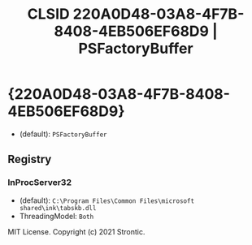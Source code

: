 ﻿---
title: "CLSID 220A0D48-03A8-4F7B-8408-4EB506EF68D9 | PSFactoryBuffer"
excerpt: What is COM-Object CLSID 220A0D48-03A8-4F7B-8408-4EB506EF68D9?
---

# {220A0D48-03A8-4F7B-8408-4EB506EF68D9}

* (default): `PSFactoryBuffer`

## Registry


### InProcServer32

* (default): `C:\Program Files\Common Files\microsoft shared\ink\tabskb.dll`
* ThreadingModel: `Both`

MIT License. Copyright (c) 2021 Strontic.


